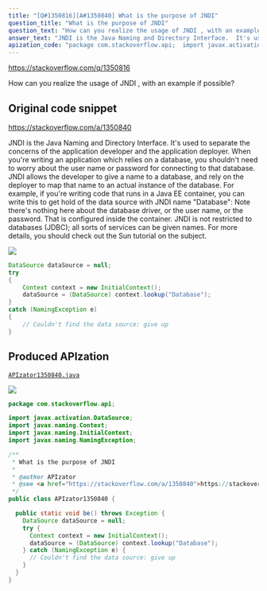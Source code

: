 ```yaml
---
title: "[Q#1350816][A#1350840] What is the purpose of JNDI"
question_title: "What is the purpose of JNDI"
question_text: "How can you realize the usage of JNDI , with an example if possible?"
answer_text: "JNDI is the Java Naming and Directory Interface.  It's used to separate the concerns of the application developer and the application deployer. When you're writing an application which relies on a database, you shouldn't need to worry about the user name or password for connecting to that database. JNDI allows the developer to give a name to a database, and rely on the deployer to map that name to an actual instance of the database. For example, if you're writing code that runs in a Java EE container, you can write this to get hold of the data source with JNDI name \"Database\": Note there's nothing here about the database driver, or the user name, or the password. That is configured inside the container. JNDI is not restricted to databases (JDBC); all sorts of services can be given names. For more details, you should check out the Sun tutorial on the subject."
apization_code: "package com.stackoverflow.api;  import javax.activation.DataSource; import javax.naming.Context; import javax.naming.InitialContext; import javax.naming.NamingException;  /**  * What is the purpose of JNDI  *  * @author APIzator  * @see <a href=\"https://stackoverflow.com/a/1350840\">https://stackoverflow.com/a/1350840</a>  */ public class APIzator1350840 {    public static void be() throws Exception {     DataSource dataSource = null;     try {       Context context = new InitialContext();       dataSource = (DataSource) context.lookup(\"Database\");     } catch (NamingException e) {       // Couldn't find the data source: give up     }   } }"
---
```


https://stackoverflow.com/q/1350816

How can you realize the usage of JNDI , with an example if possible?



## Original code snippet

https://stackoverflow.com/a/1350840

JNDI is the Java Naming and Directory Interface.  It&#x27;s used to separate the concerns of the application developer and the application deployer. When you&#x27;re writing an application which relies on a database, you shouldn&#x27;t need to worry about the user name or password for connecting to that database. JNDI allows the developer to give a name to a database, and rely on the deployer to map that name to an actual instance of the database.
For example, if you&#x27;re writing code that runs in a Java EE container, you can write this to get hold of the data source with JNDI name &quot;Database&quot;:
Note there&#x27;s nothing here about the database driver, or the user name, or the password. That is configured inside the container.
JNDI is not restricted to databases (JDBC); all sorts of services can be given names. For more details, you should check out the Sun tutorial on the subject.

<div class="code-logo"><img src="/stackoverflow.png" /></div>

```java
DataSource dataSource = null;
try
{
    Context context = new InitialContext();
    dataSource = (DataSource) context.lookup("Database");
}
catch (NamingException e)
{
    // Couldn't find the data source: give up
}
```

## Produced APIzation

[`APIzator1350840.java`](https://github.com/pasqualesalza/apization-temp-data/raw/master/search/APIzator1350840.java)

<div class="code-logo"><img src="/apizator.png" /></div>

```java
package com.stackoverflow.api;

import javax.activation.DataSource;
import javax.naming.Context;
import javax.naming.InitialContext;
import javax.naming.NamingException;

/**
 * What is the purpose of JNDI
 *
 * @author APIzator
 * @see <a href="https://stackoverflow.com/a/1350840">https://stackoverflow.com/a/1350840</a>
 */
public class APIzator1350840 {

  public static void be() throws Exception {
    DataSource dataSource = null;
    try {
      Context context = new InitialContext();
      dataSource = (DataSource) context.lookup("Database");
    } catch (NamingException e) {
      // Couldn't find the data source: give up
    }
  }
}

```